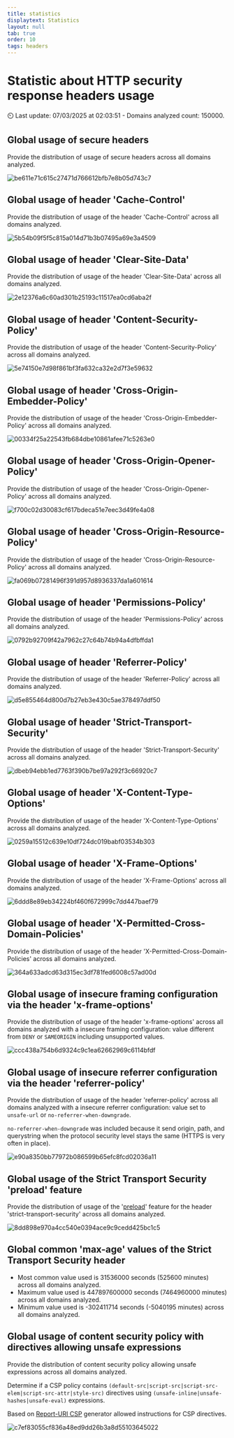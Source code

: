 ```yaml
---
title: statistics
displaytext: Statistics
layout: null
tab: true
order: 10
tags: headers
---
```


<!-- All the content of this file is generated by the script "ci/tab_stats_generate_md_file.py" -->

<!-- DO NOT EDIT IT MANUALLY -->

# Statistic about HTTP security response headers usage

<!-- markdown-link-check-disable -->



⏲️ Last update: 07/03/2025 at 02:03:51 - Domains analyzed count: 150000.

## Global usage of secure headers

Provide the distribution of usage of secure headers across all domains analyzed.

![be611e71c615c27471d766612bfb7e8b05d743c7](assets/tab_stats_generated_images/be611e71c615c27471d766612bfb7e8b05d743c7.png)


## Global usage of header 'Cache-Control'

Provide the distribution of usage of the header 'Cache-Control' across all domains analyzed.

![5b54b09f5f5c815a014d71b3b07495a69e3a4509](assets/tab_stats_generated_images/5b54b09f5f5c815a014d71b3b07495a69e3a4509.png)


## Global usage of header 'Clear-Site-Data'

Provide the distribution of usage of the header 'Clear-Site-Data' across all domains analyzed.

![2e12376a6c60ad301b25193c11517ea0cd6aba2f](assets/tab_stats_generated_images/2e12376a6c60ad301b25193c11517ea0cd6aba2f.png)


## Global usage of header 'Content-Security-Policy'

Provide the distribution of usage of the header 'Content-Security-Policy' across all domains analyzed.

![5e74150e7d98f861bf3fa632ca32e2d7f3e59632](assets/tab_stats_generated_images/5e74150e7d98f861bf3fa632ca32e2d7f3e59632.png)


## Global usage of header 'Cross-Origin-Embedder-Policy'

Provide the distribution of usage of the header 'Cross-Origin-Embedder-Policy' across all domains analyzed.

![00334f25a22543fb684dbe10861afee71c5263e0](assets/tab_stats_generated_images/00334f25a22543fb684dbe10861afee71c5263e0.png)


## Global usage of header 'Cross-Origin-Opener-Policy'

Provide the distribution of usage of the header 'Cross-Origin-Opener-Policy' across all domains analyzed.

![f700c02d30083cf617bdeca51e7eec3d49fe4a08](assets/tab_stats_generated_images/f700c02d30083cf617bdeca51e7eec3d49fe4a08.png)


## Global usage of header 'Cross-Origin-Resource-Policy'

Provide the distribution of usage of the header 'Cross-Origin-Resource-Policy' across all domains analyzed.

![fa069b07281496f391d957d8936337da1a601614](assets/tab_stats_generated_images/fa069b07281496f391d957d8936337da1a601614.png)


## Global usage of header 'Permissions-Policy'

Provide the distribution of usage of the header 'Permissions-Policy' across all domains analyzed.

![0792b92709f42a7962c27c64b74b94a4dfbffda1](assets/tab_stats_generated_images/0792b92709f42a7962c27c64b74b94a4dfbffda1.png)


## Global usage of header 'Referrer-Policy'

Provide the distribution of usage of the header 'Referrer-Policy' across all domains analyzed.

![d5e855464d800d7b27eb3e430c5ae378497ddf50](assets/tab_stats_generated_images/d5e855464d800d7b27eb3e430c5ae378497ddf50.png)


## Global usage of header 'Strict-Transport-Security'

Provide the distribution of usage of the header 'Strict-Transport-Security' across all domains analyzed.

![dbeb94ebb1ed7763f390b7be97a292f3c66920c7](assets/tab_stats_generated_images/dbeb94ebb1ed7763f390b7be97a292f3c66920c7.png)


## Global usage of header 'X-Content-Type-Options'

Provide the distribution of usage of the header 'X-Content-Type-Options' across all domains analyzed.

![0259a15512c639e10df724dc019babf03534b303](assets/tab_stats_generated_images/0259a15512c639e10df724dc019babf03534b303.png)


## Global usage of header 'X-Frame-Options'

Provide the distribution of usage of the header 'X-Frame-Options' across all domains analyzed.

![6ddd8e89eb34224bf460f672999c7dd447baef79](assets/tab_stats_generated_images/6ddd8e89eb34224bf460f672999c7dd447baef79.png)


## Global usage of header 'X-Permitted-Cross-Domain-Policies'

Provide the distribution of usage of the header 'X-Permitted-Cross-Domain-Policies' across all domains analyzed.

![364a633adcd63d315ec3df781fed6008c57ad00d](assets/tab_stats_generated_images/364a633adcd63d315ec3df781fed6008c57ad00d.png)


## Global usage of insecure framing configuration via the header 'x-frame-options'

Provide the distribution of usage of the header 'x-frame-options' across all domains analyzed with a insecure framing configuration: value different from `DENY` or `SAMEORIGIN` including unsupported values.

![ccc438a754b6d9324c9c1ea62662969c6114bfdf](assets/tab_stats_generated_images/ccc438a754b6d9324c9c1ea62662969c6114bfdf.png)


## Global usage of insecure referrer configuration via the header 'referrer-policy'

Provide the distribution of usage of the header 'referrer-policy' across all domains analyzed with a insecure referrer configuration: value set to `unsafe-url` or `no-referrer-when-downgrade`.

`no-referrer-when-downgrade` was included because it send origin, path, and querystring when the protocol security level stays the same (HTTPS is very often in place).

![e90a8350bb77972b086599b65efc8fcd02036a11](assets/tab_stats_generated_images/e90a8350bb77972b086599b65efc8fcd02036a11.png)


## Global usage of the Strict Transport Security 'preload' feature

Provide the distribution of usage of the '[preload](https://developer.mozilla.org/en-US/docs/Web/HTTP/Headers/Strict-Transport-Security#preloading_strict_transport_security)' feature for the header 'strict-transport-security' across all domains analyzed.

![8dd898e970a4cc540e0394ace9c9cedd425bc1c5](assets/tab_stats_generated_images/8dd898e970a4cc540e0394ace9c9cedd425bc1c5.png)


## Global common 'max-age' values of the Strict Transport Security header

* Most common value used is 31536000 seconds (525600 minutes) across all domains analyzed.
* Maximum value used is 447897600000 seconds (7464960000 minutes) across all domains analyzed.
* Minimum value used is -302411714 seconds (-5040195 minutes) across all domains analyzed.


## Global usage of content security policy with directives allowing unsafe expressions

Provide the distribution of content security policy allowing unsafe expressions across all domains analyzed.

Determine if a CSP policy contains `(default-src|script-src|script-src-elem|script-src-attr|style-src)` directives using `(unsafe-inline|unsafe-hashes|unsafe-eval)` expressions.

Based on [Report-URI CSP](https://report-uri.com/home/generate) generator allowed instructions for CSP directives.

![c7ef83055cf836a48ed9dd26b3a8d55103645022](assets/tab_stats_generated_images/c7ef83055cf836a48ed9dd26b3a8d55103645022.png)

